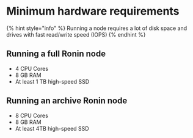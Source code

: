 # Minimum hardware requirements

{% hint style="info" %}
Running a node requires a lot of disk space and drives with fast read/write speed (IOPS)
{% endhint %}

## Running a full Ronin node

* 4 CPU Cores
* 8 GB RAM
* At least 1 TB high-speed SSD

## Running an archive Ronin node

* 8 CPU Cores
* 8 GB RAM
* At least 4TB high-speed SSD
